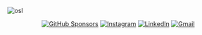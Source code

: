 ![osl](https://github.com/senthurayyappan/senthurayyappan/blob/156ec8bb5111b774835c0b3643ca6afc2aaa4623/oslsim.gif)

<div align="center">

  <a href="https://github.com/sponsors/imsenthur"><img alt="GitHub Sponsors" src="https://img.shields.io/github/sponsors/imsenthur"></a>
  <a href="https://www.instagram.com/imsenthur/"><img alt="Instagram" src="https://img.shields.io/badge/-Instagram-E1306C"></a>
  <a href="https://www.linkedin.com/in/imsenthur/"><img alt="LinkedIn" src="https://img.shields.io/badge/-LinkedIn-blue"></a>
  <a href="imsenthur@gmail.com"><img alt="Gmail" src="https://img.shields.io/badge/-Gmail-red"></a>
  
</div>
